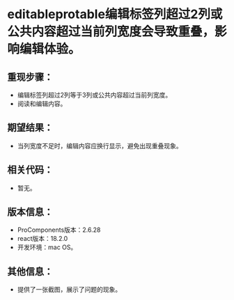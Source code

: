 # editableprotable编辑标签列超过2列或公共内容超过当前列宽度会导致重叠，影响编辑体验。

## 重现步骤：

- 编辑标签列超过2列等于3列或公共内容超过当前列宽度。
- 阅读和编辑内容。

## 期望结果：

- 当列宽度不足时，编辑内容应换行显示，避免出现重叠现象。

## 相关代码：

- 暂无。

## 版本信息：

- ProComponents版本：2.6.28
- react版本：18.2.0
- 开发环境：mac OS。

## 其他信息：

- 提供了一张截图，展示了问题的现象。
